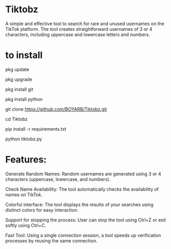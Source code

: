 # Tiktobz
A simple and effective tool to search for rare and unused usernames on the TikTok platform. The tool creates straightforward usernames of 3 or 4 characters, including uppercase and lowercase letters and numbers.

# to install

pkg update

pkg upgrade

pkg install git

pkg install python

git clone https://github.com/BOYARB/Tiktobz.git

cd Tiktobz

pip install -r requirements.txt

python tiktobz.py

# Features:
Generate Random Names: Random usernames are generated using 3 or 4 characters (uppercase, lowercase, and numbers).

Check Name Availability: The tool automatically checks the availability of names on TikTok.

Colorful interface: The tool displays the results of your searches using distinct colors for easy interaction.

Support for stopping the process: User can stop the tool using Ctrl+Z or exit softly using Ctrl+C.

Fast Tool: Using a single connection session, a tool speeds up verification processes by reusing the same connection.
